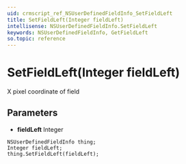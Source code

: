 ```yaml
---
uid: crmscript_ref_NSUserDefinedFieldInfo_SetFieldLeft
title: SetFieldLeft(Integer fieldLeft)
intellisense: NSUserDefinedFieldInfo.SetFieldLeft
keywords: NSUserDefinedFieldInfo, GetFieldLeft
so.topic: reference
---
```


# SetFieldLeft(Integer fieldLeft)

X pixel coordinate of field

## Parameters

* **fieldLeft** Integer

```crmscript
NSUserDefinedFieldInfo thing;
Integer fieldLeft;
thing.SetFieldLeft(fieldLeft);
```

